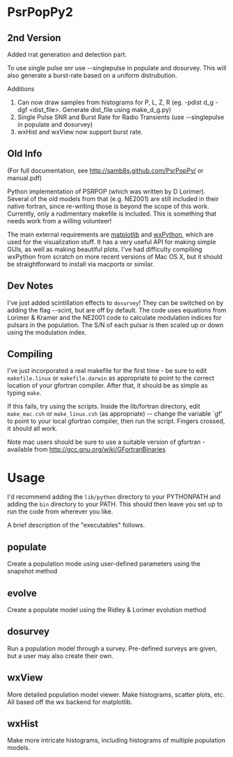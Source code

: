 PsrPopPy2
========


2nd Version
-----------
Added rrat generation and detection part.

To use single pulse snr use --singlepulse in populate and dosurvey. This will also generate a burst-rate based on a uniform distrubution.

Additions
1. Can now draw samples from histograms for P, L, Z, R (eg. -pdist d_g -dgf <dist_file>. Generate dist_file using make_d_g.py)
2. Single Pulse SNR and Burst Rate for Radio Transients (use --singlepulse in populate and dosurvey)
3. wxHist and wxView now support burst rate.


Old Info
--------

(For full documentation, see http://samb8s.github.com/PsrPopPy/ or manual.pdf)

Python implementation of PSRPOP (which was written by D Lorimer).
Several of the old models from that (e.g. NE2001) are still included in their native fortran, since re-writing those is beyond the scope of this work. Currently, only a rudimentary makefile is included. This is something that needs work from a willing volunteer!

The main external requirements are [matplotlib](matplotlib.sourceforge.net) and [wxPython](http://wxpython.org/), which are used for the visualization stuff. It has a very useful API for making simple GUIs, as well as making beautiful plots. I've had difficulty compiliing wxPython from scratch on more recent versions of Mac OS X, but it should be straightforward to install via macports or similar.

Dev Notes
---------

I've just added scintillation effects to `dosurvey`! They can be switched on by adding the
flag --scint, but are off by default. The code uses equations from Lorimer & Kramer and 
the NE2001 code to calculate modulation indices for pulsars in the population. The S/N of each
pulsar is then scaled up or down using the modulation index.

Compiling
---------

I've just incorporated a real makefile for the first time - be sure to edit `makefile.linux` or `makefile.darwin` as appropriate to point to the correct location of your gfortran compiler. After that, it should be as simple as typing `make`.

If this fails, try using the scripts. Inside the lib/fortran directory, edit `make_mac.csh` or `make_linux.csh` (as appropriate) -- change the variable `gf' to point to your local gfortran compiler, then run the script. Fingers crossed, it should all work.

Note mac users should be sure to use a suitable version of gfortran - available from http://gcc.gnu.org/wiki/GFortranBinaries


Usage
=====

I'd recommend adding the `lib/python` directory to your PYTHONPATH and adding the `bin` directory to your PATH. This should then leave you set up to run the code from wherever you like.


A brief description of the "executables" follows.

populate
--------

Create a population mode using user-defined parameters using the snapshot method

evolve
------

Create a populate model using the Ridley & Lorimer evolution method

dosurvey 
--------

Run a population model through a survey. Pre-defined surveys are given, but a user may also create their own.

wxView
------

More detailed population model viewer. Make histograms, scatter plots, etc. All based off the wx backend for matplotlib.

wxHist
------

Make more intricate histograms, including histograms of multiple population models.
